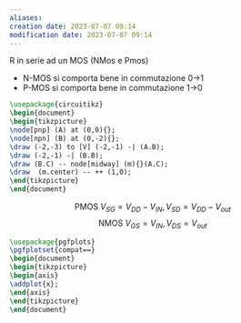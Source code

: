 ```yaml
---
aliases: 
creation date: 2023-07-07 09:14
modification date: 2023-07-07 09:14
---
```


R in serie ad un MOS (NMos e Pmos)
- N-MOS si comporta bene in commutazione 0->1
- P-MOS si comporta bene in commutazione 1->0

```tikz
\usepackage{circuitikz}
\begin{document}
\begin{tikzpicture}
\node[pnp] (A) at (0,0){};
\node[npn] (B) at (0,-2){};
\draw (-2,-3) to [V] (-2,-1) -| (A.B);
\draw (-2,-1) -| (B.B);
\draw (B.C) -- node[midway] (m){}(A.C);
\draw  (m.center) -- ++ (1,0);
\end{tikzpicture}
\end{document}
```

$$ \text{PMOS}\ V_{SG} = V_{DD} - V_{IN}, V_{SD} = V_{DD} - V_{out} $$
$$\text{NMOS}\ V_{GS} = V_{IN}, V_{DS} = V_{out}  $$

```tikz
\usepackage{pgfplots}
\pgfplotset{compat==}
\begin{document}
\begin{tikzpicture}
\begin{axis}
\addplot{x};
\end{axis}
\end{tikzpicture}
\end{document}
```